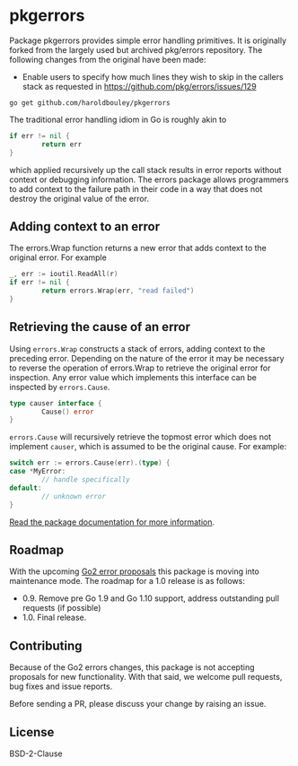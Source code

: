 # pkgerrors

Package pkgerrors provides simple error handling primitives. It is originally forked from the largely used but archived pkg/errors repository. The following changes from the original have been made:
- Enable users to specify how much lines they wish to skip in the callers stack as requested in https://github.com/pkg/errors/issues/129

`go get github.com/haroldbouley/pkgerrors`

The traditional error handling idiom in Go is roughly akin to
```go
if err != nil {
        return err
}
```
which applied recursively up the call stack results in error reports without context or debugging information. The errors package allows programmers to add context to the failure path in their code in a way that does not destroy the original value of the error.

## Adding context to an error

The errors.Wrap function returns a new error that adds context to the original error. For example
```go
_, err := ioutil.ReadAll(r)
if err != nil {
        return errors.Wrap(err, "read failed")
}
```
## Retrieving the cause of an error

Using `errors.Wrap` constructs a stack of errors, adding context to the preceding error. Depending on the nature of the error it may be necessary to reverse the operation of errors.Wrap to retrieve the original error for inspection. Any error value which implements this interface can be inspected by `errors.Cause`.
```go
type causer interface {
        Cause() error
}
```
`errors.Cause` will recursively retrieve the topmost error which does not implement `causer`, which is assumed to be the original cause. For example:
```go
switch err := errors.Cause(err).(type) {
case *MyError:
        // handle specifically
default:
        // unknown error
}
```

[Read the package documentation for more information](https://godoc.org/github.com/pkg/errors).

## Roadmap

With the upcoming [Go2 error proposals](https://go.googlesource.com/proposal/+/master/design/go2draft.md) this package is moving into maintenance mode. The roadmap for a 1.0 release is as follows:

- 0.9. Remove pre Go 1.9 and Go 1.10 support, address outstanding pull requests (if possible)
- 1.0. Final release.

## Contributing

Because of the Go2 errors changes, this package is not accepting proposals for new functionality. With that said, we welcome pull requests, bug fixes and issue reports. 

Before sending a PR, please discuss your change by raising an issue.

## License

BSD-2-Clause
